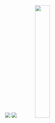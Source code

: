 <div align=center>
<img src ="https://github-readme-stats.vercel.app/api?username=darksand&show_icons=true&hide_border=true&theme=graywhite&include_all_commits=true&count_private=true">
<img src ="https://github-readme-stats.vercel.app/api/top-langs/?username=darksand&layout=compact&hide_border=true&langs_count=10&theme=graywhite&include_all_commits=true&count_private=true">
<img src="[https://i.imgur.com/H37kxPH.jpeg](https://i.imgur.com/Fj3GhU6.jpeg)" width="30%"><p align="center">
</p>
</div>


<!--
**DarkSand/DarkSand** is a ✨ _special_ ✨ repository because its `README.md` (this file) appears on your GitHub profile.

Here are some ideas to get you started:

- 🔭 I’m currently working on ...
- 🌱 I’m currently learning ...
- 👯 I’m looking to collaborate on ...
- 🤔 I’m looking for help with ...
- 💬 Ask me about ...
- 📫 How to reach me: ...
- 😄 Pronouns: ...
- ⚡ Fun fact: ...
-->



